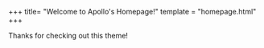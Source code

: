 +++
title= "Welcome to Apollo's Homepage!"
template = "homepage.html"
+++

Thanks for checking out this theme!
